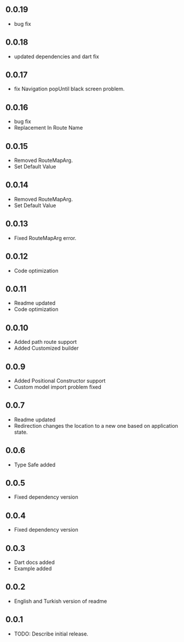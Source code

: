## 0.0.19
* bug fix
## 0.0.18
* updated dependencies and dart fix
## 0.0.17
* fix Navigation popUntil black screen problem.
## 0.0.16
* bug fix
* Replacement In Route Name
## 0.0.15
* Removed RouteMapArg.
* Set Default Value
## 0.0.14
* Removed RouteMapArg.
* Set Default Value
## 0.0.13
* Fixed RouteMapArg error.
## 0.0.12
* Code optimization
## 0.0.11
* Readme updated
* Code optimization
## 0.0.10
* Added path route support
* Added Customized builder
## 0.0.9
* Added Positional Constructor support
* Custom model import problem fixed

## 0.0.7

* Readme updated
* Redirection changes the location to a new one based on application state.
## 0.0.6

* Type Safe added
## 0.0.5

* Fixed dependency version
## 0.0.4

* Fixed dependency version
## 0.0.3

* Dart docs added
* Example added
## 0.0.2

* English and Turkish version of readme 

## 0.0.1

* TODO: Describe initial release.
